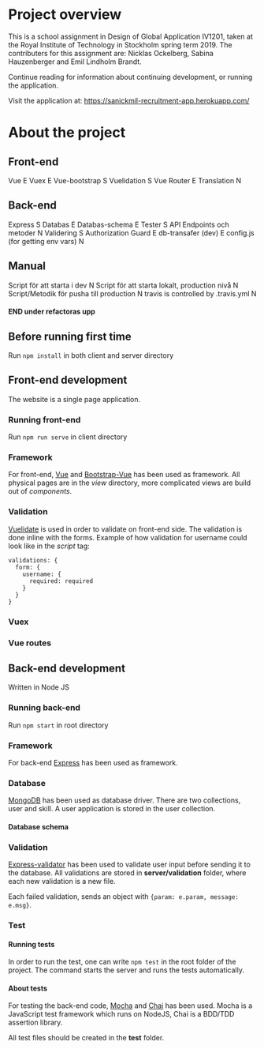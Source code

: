# Project overview
This is a school assignment in Design of Global Application IV1201, taken at the Royal Institute of Technology in Stockholm spring term 2019. The contributers for this assignment are: Nicklas Ockelberg, Sabina Hauzenberger and Emil Lindholm Brandt.

Continue reading for information about continuing development, or running the application.

Visit the application at: https://sanickmil-recruitment-app.herokuapp.com/

# About the project

## Front-end
Vue E
Vuex E
Vue-bootstrap S
Vuelidation S
Vue Router E
Translation N

## Back-end
Express S
Databas E
  Databas-schema E
Tester S
API Endpoints och metoder N
Validering S
Authorization Guard E
db-transafer (dev) E
config.js (for getting env vars) N

## Manual

Script för att starta i dev N
Script för att starta lokalt, production nivå N
Script/Metodik för pusha till production N
travis is controlled by .travis.yml N


#### END under refactoras upp

## Before running first time
Run ```npm install``` in both client and server directory

## Front-end development
The website is a single page application.

### Running front-end
Run ```npm run serve``` in client directory

### Framework
For front-end, [Vue](https://vuejs.org/) and [Bootstrap-Vue](https://bootstrap-vue.js.org/) has been used as framework. All physical pages are in the *view* directory, more complicated views are build out of *components*. 

### Validation
[Vuelidate](https://monterail.github.io/vuelidate/) is used in order to validate on front-end side. The validation is done inline with the forms. Example of how validation for username could look like in the *script* tag:
```
validations: {
  form: {
    username: {
      required: required
    }
  }
}
```

### Vuex

### Vue routes

## Back-end development
Written in Node JS

### Running back-end
Run ```npm start``` in root directory

### Framework
For back-end [Express](https://expressjs.com/) has been used as framework.

### Database
[MongoDB](https://www.mongodb.com/) has been used as database driver. There are two collections, user and skill. A user application is stored in the user collection.

#### Database schema

### Validation
[Express-validator](https://express-validator.github.io/docs/) has been used to validate user input before sending it to the database. All validations are stored in **server/validation** folder, where each new validation is a new file.

Each failed validation, sends an object with ```{param: e.param, message: e.msg}```.

### Test

#### Running tests
In order to run the test, one can write ```npm test``` in the root folder of the project. The command starts the server and runs the tests automatically.

#### About tests

For testing the back-end code, [Mocha](https://mochajs.org/) and [Chai](https://www.chaijs.com/) has been used. Mocha is a JavaScript test framework which runs on NodeJS, Chai is a BDD/TDD assertion library.

All test files should be created in the **test** folder.
